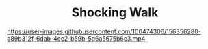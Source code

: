 <h1 align='center'>Shocking Walk</h1>


https://user-images.githubusercontent.com/100474306/156356280-a89b312f-6dab-4ec2-b59b-5d6a5675b6c3.mp4

